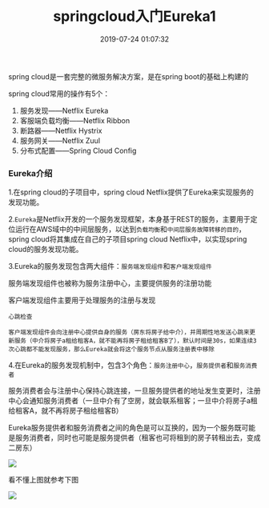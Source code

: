 ﻿---
title: springcloud入门Eureka1
date: 2019-07-24 01:07:32
tags:
  - 微服务架构
---

spring cloud是一套完整的微服务解决方案，是在spring boot的基础上构建的

spring cloud常用的操作有5个：
1. 服务发现——Netflix Eureka
2. 客服端负载均衡——Netflix Ribbon
3. 断路器——Netflix Hystrix
4. 服务网关——Netflix Zuul
5. 分布式配置——Spring Cloud Config

### Eureka介绍

1.在spring cloud的子项目中，spring cloud Netflix提供了Eureka来实现服务的发现功能。

2.`Eureka`是Netflix开发的一个服务发现框架，本身基于REST的服务，主要用于定位运行在AWS域中的中间层服务，以达到`负载均衡`和`中间层服务故障转移的目的`，spring cloud将其集成在自己的子项目spring cloud Netflix中，以实现spring cloud的服务发现功能。

3.Eureka的服务发现包含两大组件：`服务端发现组件`和`客户端发现组件`

服务端发现组件也被称为服务注册中心，主要提供服务的注册功能

客户端发现组件主要用于处理服务的注册与发现

    心跳检查

    客户端发现组件会向注册中心提供自身的服务（房东将房子给中介），并周期性地发送心跳来更新服务（中介将房子a租给租客A，就不能再将房子租给租客B了），默认时间是30s，如果连续3次心跳都不能发现服务，那么Eureka就会将这个服务节点从服务注册表中移除

4.在Eureka的服务发现机制中，包含3个角色：`服务注册中心`，`服务提供者`和`服务消费者`

服务消费者会与注册中心保持心跳连接，一旦服务提供者的地址发生变更时，注册中心会通知服务消费者（一旦中介有了空房，就会联系租客；一旦中介将房子a租给租客A，就不再将房子租给租客B）

Eureka服务提供者和服务消费者之间的角色是可以互换的，因为一个服务既可能是服务消费者，同时也可能是服务提供者（租客也可将租到的房子转租出去，变成二房东）

![](http://chenchen7.oss-cn-shanghai.aliyuncs.com/20190721001418.png)

看不懂上图就参考下图

![](http://chenchen7.oss-cn-shanghai.aliyuncs.com/20190720232027.png)








